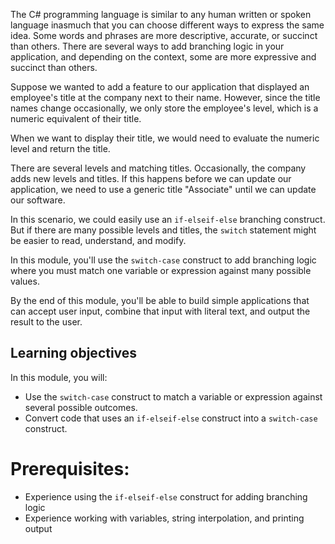 The C# programming language is similar to any human written or spoken language inasmuch that you can choose different ways to express the same idea.  Some words and phrases are more descriptive, accurate, or succinct than others.  There are several ways to add branching logic in your application, and depending on the context, some are more expressive and succinct than others.

Suppose we wanted to add a feature to our application that displayed an employee's title at the company next to their name.  However, since the title names change occasionally, we only store the employee's level, which is a numeric equivalent of their title.

When we want to display their title, we would need to evaluate the numeric level and return the title.

There are several levels and matching titles.  Occasionally, the company adds new levels and titles.  If this happens before we can update our application, we need to use a generic title "Associate" until we can update our software.

In this scenario, we could easily use an `if-elseif-else` branching construct.  But if there are many possible levels and titles, the `switch` statement might be easier to read, understand, and modify.

In this module, you'll use the `switch-case` construct to add branching logic where you must match one variable or expression against many possible values.

By the end of this module, you'll be able to build simple applications that can accept user input, combine that input with literal text, and output the result to the user.

## Learning objectives

In this module, you will:

- Use the `switch-case` construct to match a variable or expression against several possible outcomes.
- Convert code that uses an `if-elseif-else` construct into a `switch-case` construct.

# Prerequisites:

- Experience using the `if-elseif-else` construct for adding branching logic
- Experience working with variables, string interpolation, and printing output
